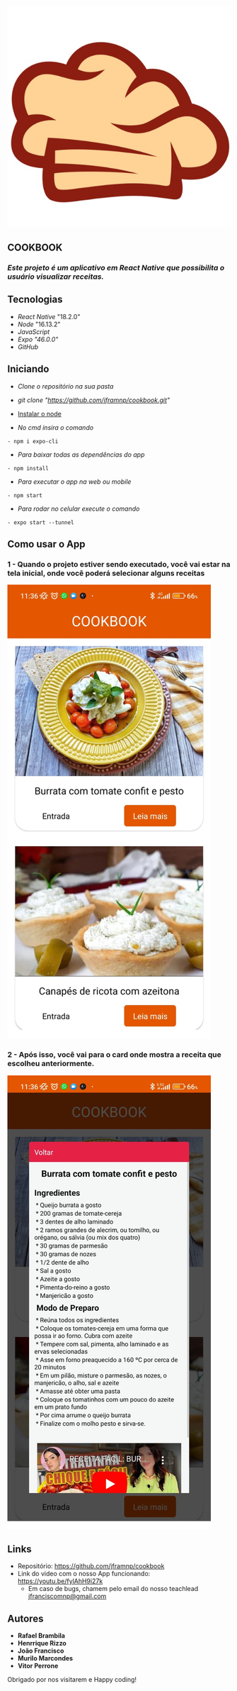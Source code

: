![Logo of the project](https://github.com/jframnp/cookbook/blob/main/assets/image_logo.jpeg)
## COOKBOOK
### *Este projeto é um aplicativo em React Native que possibilita o usuário visualizar receitas.*


## Tecnologias 

- *React Native* "18.2.0"
- *Node* "16.13.2"
- *JavaScript*
- *Expo "46.0.0"* 
- *GitHub*


## Iniciando 
- *Clone o repositório na sua pasta* 
- *git clone "https://github.com/jframnp/cookbook.git"*

- [Instalar o node](https://nodejs.org/en)
- *No cmd insira o comando*

```
- npm i expo-cli
```
- *Para baixar todas as dependências do app*

```
- npm install
```
- *Para executar o app na web ou mobile*

```
- npm start
```

- *Para rodar no celular execute o comando*

```
- expo start --tunnel
```


## Como usar o App

### 1 - Quando o projeto estiver sendo executado, você vai estar na tela inicial, onde você poderá selecionar alguns receitas
![Logo of the project](https://github.com/jframnp/cookbook/blob/main/assets/image_home.jpeg)


### 2 - Após isso, você vai para o card onde mostra a receita que escolheu anteriormente.
![Logo of the project](https://github.com/jframnp/cookbook/blob/main/assets/image_receita.jpeg)






## Links 
  - Repositório: https://github.com/jframnp/cookbook
  - Link do video com o nosso App funcionando: https://youtu.be/fylAhH9i27k
    - Em caso de bugs, chamem pelo email do nosso teachlead jfranciscomnp@gmail.com
    
## Autores

 * **Rafael Brambila** 
 * **Henrrique Rizzo**
 * **João Francisco**
 * **Murilo Marcondes**
 * **Vitor Perrone**
 
 Obrigado por nos visitarem e Happy coding!
